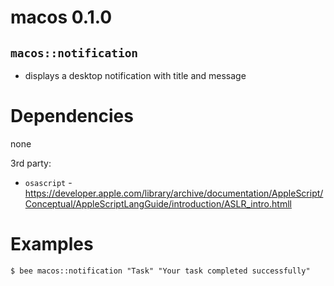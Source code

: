 macos 0.1.0
===========

`macos::notification`
------------------
- displays a desktop notification with title and message


Dependencies
============
none

3rd party:
- `osascript` - https://developer.apple.com/library/archive/documentation/AppleScript/Conceptual/AppleScriptLangGuide/introduction/ASLR_intro.htmll


Examples
========
```
$ bee macos::notification "Task" "Your task completed successfully"
```

